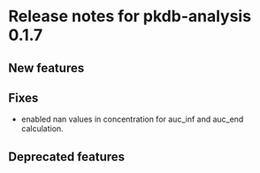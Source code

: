 # Release notes for pkdb-analysis 0.1.7

## New features

## Fixes
- enabled nan values in concentration for auc_inf and auc_end calculation.

## Deprecated features

